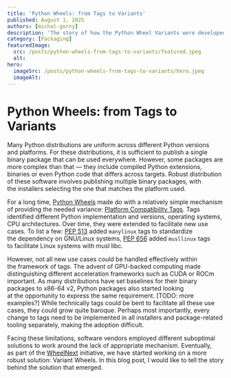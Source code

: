 ```yaml
---
title: 'Python Wheels: from Tags to Variants'
published: August 1, 2025
authors: [michal-gorny]
description: 'The story of how the Python Wheel Variants were developed'
category: [Packaging]
featuredImage:
  src: /posts/python-wheels-from-tags-to-variants/featured.jpeg
  alt:
hero:
  imageSrc: /posts/python-wheels-from-tags-to-variants/hero.jpeg
  imageAlt:
---
```


# Python Wheels: from Tags to Variants

Many Python distributions are uniform across different Python versions
and platforms. For these distributions, it is sufficient to publish
a single binary package that can be used everywhere. However, some
packages are more complex than that — they include compiled Python
extensions, binaries or even Python code that differs across targets.
Robust distribution of these software involves publishing multiple
binary packages, with the installers selecting the one that matches
the platform used.

For a long time,
<a rel="external"
href="https://packaging.python.org/en/latest/specifications/binary-distribution-format/">Python
Wheels</a> made do with a relatively simple mechanism
of providing the needed variance: <a rel="external"
href="https://packaging.python.org/en/latest/specifications/platform-compatibility-tags/">
Platform Compatibility Tags</a>. Tags identified different Python implementation and versions,
operating systems, CPU architectures. Over time, they were extended
to facilitate new use cases. To list a few: <a rel="external"
href="https://peps.python.org/pep-0513/">PEP 513</a> added
<code>manylinux</code> tags to standardize the dependency on GNU/Linux
systems, <a rel="external"
href="https://peps.python.org/pep-0656/">PEP 656</a> added
<code>musllinux</code> tags to facilitate Linux systems with musl libc.

However, not all new use cases could be handled effectively within
the framework of tags. The advent of GPU-backed computing made distinguishing
different acceleration frameworks such as CUDA or ROCm important.
As many distributions have set baselines for their binary packages
to x86-64 v2, Python packages also started looking at the opportunity
to express the same requirement. [TODO: more examples?]
While technically tags could be bent to facilitate all these use cases,
they could grow quite baroque. Perhaps most importantly, every change
to tags need to be implemented in all installers and package-related
tooling separately, making the adoption difficult.

Facing these limitations, software vendors employed different suboptimal
solutions to work around the lack of appropriate mechanism. Eventually,
as part of the <a rel="external" href="https://wheelnext.dev/">WheelNext</a>
initiative, we have started working on a more robust solution: Variant
Wheels. In this blog post, I would like to tell the story behind
the solution that emerged.
